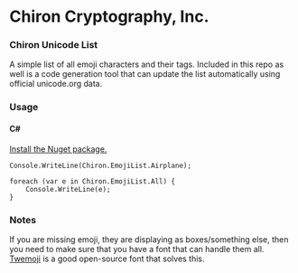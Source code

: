 # Chiron Cryptography, Inc.

### Chiron Unicode List
A simple list of all emoji characters and their tags. Included in this repo as well is a code generation tool that can update the list automatically using official unicode.org data.

### Usage
#### C#
[Install the Nuget package.](https://www.nuget.org/packages/Chiron.EmojiList/)

```
Console.WriteLine(Chiron.EmojiList.Airplane);

foreach (var e in Chiron.EmojiList.All) {
    Console.WriteLine(e);
}
```

### Notes
If you are missing emoji, they are displaying as boxes/something else, then you need to make sure that you have a font that can handle them all. [Twemoji](https://twemoji.twitter.com/) is a good open-source font that solves this.
